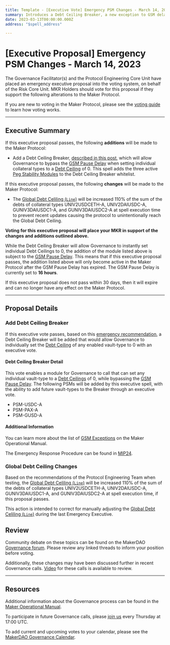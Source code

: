 ```yaml
---
title: Template - [Executive Vote] Emergency PSM Changes - March 14, 2023
summary: Introduces a Debt Ceiling Breaker, a new exception to GSM delay, which can instantly disable further borrowing from individual ilks once an executive vote has passed.
date: 2023-03-13T00:00:00.000Z
address: "$spell_address"

---
```

# [Executive Proposal] Emergency PSM Changes - March 14, 2023

The Governance Facilitator(s) and the Protocol Engineering Core Unit have placed an emergency executive proposal into the voting system, on behalf of the Risk Core Unit. MKR Holders should vote for this proposal if they support the following alterations to the Maker Protocol.

If you are new to voting in the Maker Protocol, please see the [voting guide](https://manual.makerdao.com/governance/voting-in-makerdao/on-chain-governance) to learn how voting works.

---

## Executive Summary

If this executive proposal passes, the following **additions** will be made to the Maker Protocol:
- Add a Debt Ceiling Breaker, [described in this post](https://forum.makerdao.com/t/out-of-schedule-executive-proposal-to-implement-psm-breaker/20162), which will allow Governance to bypass the [GSM Pause Delay](https://manual.makerdao.com/parameter-index/core/param-gsm-pause-delay) when setting individual collateral types to a [Debt Ceiling](https://manual.makerdao.com/parameter-index/vault-risk/param-debt-ceiling) of 0. This spell adds the three active [Peg Stability Modules](https://manual.makerdao.com/module-index/module-psm) to the Debt Ceiling Breaker whitelist.

If this executive proposal passes, the following **changes** will be made to the Maker Protocol:
- The [Global Debt Celiling (`Line`)](https://manual.makerdao.com/parameter-index/core/param-global-debt-ceiling) will be increased 110% of the sum of the debts of collateral types UNIV2USDCETH-A, UNIV2DAIUSDC-A, GUNIV3DAIUSDC1-A, and GUNIV3DAIUSDC2-A at spell execution time to prevent recent updates causing the protocol to unintentionally reach the Global Debt Ceiling.

**Voting for this executive proposal will place your MKR in support of the changes and additions outlined above.**

While the Debt Ceiling Breaker will allow Governance to instantly set individual Debt Ceilings to 0, the addition of the module listed above is subject to the [GSM Pause Delay](https://manual.makerdao.com/parameter-index/core/param-gsm-pause-delay). This means that if this executive proposal passes, the addition listed above will only become active in the Maker Protocol after the GSM Pause Delay has expired. The GSM Pause Delay is currently set to **16 hours**.

If this executive proposal does not pass within 30 days, then it will expire and can no longer have any effect on the Maker Protocol.

---

## Proposal Details

### Add Debt Ceiling Breaker

If this executive vote passes, based on this [emergency recommendation](https://forum.makerdao.com/t/out-of-schedule-executive-proposal-to-implement-psm-breaker/20162), a Debt Ceiling Breaker will be added that would allow Governance to individually set the [Debt Ceiling](https://manual.makerdao.com/parameter-index/vault-risk/param-debt-ceiling) of any enabled vault-type to 0 with an executive vote.

#### Debt Ceiling Breaker Detail

This vote enables a module for Governance to call that can set any individual vault-type to a [Debt Ceilings](https://manual.makerdao.com/parameter-index/vault-risk/param-debt-ceiling) of 0, while bypassing the [GSM Pause Delay](https://manual.makerdao.com/parameter-index/core/param-gsm-pause-delay). The following PSMs will be added by this executive spell, with the ability to add future vault-types to the Breaker through an executive vote. 
- PSM-USDC-A
- PSM-PAX-A 
- PSM-GUSD-A

#### Additional Information

You can learn more about the list of [GSM Exceptions](https://manual.makerdao.com/governance/verification/gsm-exceptions) on the Maker Operational Manual.

The Emergency Response Procedure can be found in [MIP24](https://mips.makerdao.com/mips/details/MIP24).

### Global Debt Ceiling Changes

Based on the recommendations of the Protocol Engineering Team when testing, the [Global Debt Celiling (`Line`)](https://manual.makerdao.com/parameter-index/core/param-global-debt-ceiling) will be increased 110% of the sum of the debts of collateral types UNIV2USDCETH-A, UNIV2DAIUSDC-A, GUNIV3DAIUSDC1-A, and GUNIV3DAIUSDC2-A at spell execution time, if this proposal passes.

This action is intended to correct for manually adjusting the [Global Debt Celiling (`Line`)](https://manual.makerdao.com/parameter-index/core/param-global-debt-ceiling) during the last Emergency Executive. 

## Review

Community debate on these topics can be found on the MakerDAO [Governance forum](https://forum.makerdao.com/). Please review any linked threads to inform your position before voting.

Additionally, these changes may have been discussed further in recent Governance calls. [Video](https://www.youtube.com/playlist?list=PLLzkWCj8ywWNq5-90-Id6VPSsrk4OWVan) for these calls is available to review.

---

## Resources

Additional information about the Governance process can be found in the [Maker Operational Manual](https://manual.makerdao.com).

To participate in future Governance calls, please [join us](https://forum.makerdao.com/tag/pubcall-:-governance-and-risk) every Thursday at 17:00 UTC.

To add current and upcoming votes to your calendar, please see the [MakerDAO Governance Calendar](https://manual.makerdao.com/makerdao/calendars/governance-calendar).
